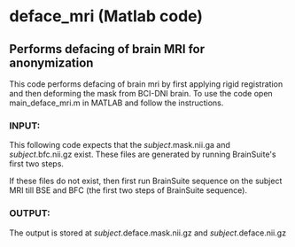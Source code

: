 # deface_mri (Matlab code)
## Performs defacing of brain MRI for anonymization

This code performs defacing of brain mri by first applying rigid registration and then deforming the mask from BCI-DNI brain. To use the code open main_deface_mri.m in MATLAB and follow the instructions.

### INPUT: 
 This following code expects that the _subject_.mask.nii.ga and _subject_.bfc.nii.gz exist. These files are generated by running BrainSuite's first two steps.

 If these files do not exist, then first run BrainSuite sequence on the subject MRI till BSE and BFC (the first two steps of BrainSuite sequence).
 
### OUTPUT:
 The output is stored at _subject_.deface.mask.nii.gz and _subject_.deface.nii.gz
